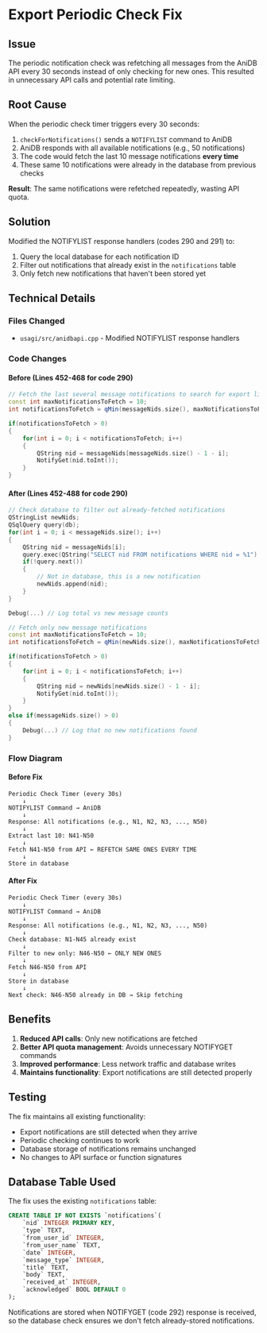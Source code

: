 # Export Periodic Check Fix

## Issue
The periodic notification check was refetching all messages from the AniDB API every 30 seconds instead of only checking for new ones. This resulted in unnecessary API calls and potential rate limiting.

## Root Cause
When the periodic check timer triggers every 30 seconds:
1. `checkForNotifications()` sends a `NOTIFYLIST` command to AniDB
2. AniDB responds with all available notifications (e.g., 50 notifications)
3. The code would fetch the last 10 message notifications **every time**
4. These same 10 notifications were already in the database from previous checks

**Result**: The same notifications were refetched repeatedly, wasting API quota.

## Solution
Modified the NOTIFYLIST response handlers (codes 290 and 291) to:
1. Query the local database for each notification ID
2. Filter out notifications that already exist in the `notifications` table
3. Only fetch new notifications that haven't been stored yet

## Technical Details

### Files Changed
- `usagi/src/anidbapi.cpp` - Modified NOTIFYLIST response handlers

### Code Changes

#### Before (Lines 452-468 for code 290)
```cpp
// Fetch the last several message notifications to search for export link
const int maxNotificationsToFetch = 10;
int notificationsToFetch = qMin(messageNids.size(), maxNotificationsToFetch);

if(notificationsToFetch > 0)
{
    for(int i = 0; i < notificationsToFetch; i++)
    {
        QString nid = messageNids[messageNids.size() - 1 - i];
        NotifyGet(nid.toInt());
    }
}
```

#### After (Lines 452-488 for code 290)
```cpp
// Check database to filter out already-fetched notifications
QStringList newNids;
QSqlQuery query(db);
for(int i = 0; i < messageNids.size(); i++)
{
    QString nid = messageNids[i];
    query.exec(QString("SELECT nid FROM notifications WHERE nid = %1").arg(nid));
    if(!query.next())
    {
        // Not in database, this is a new notification
        newNids.append(nid);
    }
}

Debug(...) // Log total vs new message counts

// Fetch only new message notifications
const int maxNotificationsToFetch = 10;
int notificationsToFetch = qMin(newNids.size(), maxNotificationsToFetch);

if(notificationsToFetch > 0)
{
    for(int i = 0; i < notificationsToFetch; i++)
    {
        QString nid = newNids[newNids.size() - 1 - i];
        NotifyGet(nid.toInt());
    }
}
else if(messageNids.size() > 0)
{
    Debug(...) // Log that no new notifications found
}
```

### Flow Diagram

#### Before Fix
```
Periodic Check Timer (every 30s)
    ↓
NOTIFYLIST Command → AniDB
    ↓
Response: All notifications (e.g., N1, N2, N3, ..., N50)
    ↓
Extract last 10: N41-N50
    ↓
Fetch N41-N50 from API ← REFETCH SAME ONES EVERY TIME
    ↓
Store in database
```

#### After Fix
```
Periodic Check Timer (every 30s)
    ↓
NOTIFYLIST Command → AniDB
    ↓
Response: All notifications (e.g., N1, N2, N3, ..., N50)
    ↓
Check database: N1-N45 already exist
    ↓
Filter to new only: N46-N50 ← ONLY NEW ONES
    ↓
Fetch N46-N50 from API
    ↓
Store in database
    ↓
Next check: N46-N50 already in DB → Skip fetching
```

## Benefits
1. **Reduced API calls**: Only new notifications are fetched
2. **Better API quota management**: Avoids unnecessary NOTIFYGET commands
3. **Improved performance**: Less network traffic and database writes
4. **Maintains functionality**: Export notifications are still detected properly

## Testing
The fix maintains all existing functionality:
- Export notifications are still detected when they arrive
- Periodic checking continues to work
- Database storage of notifications remains unchanged
- No changes to API surface or function signatures

## Database Table Used
The fix uses the existing `notifications` table:
```sql
CREATE TABLE IF NOT EXISTS `notifications`(
    `nid` INTEGER PRIMARY KEY,
    `type` TEXT,
    `from_user_id` INTEGER,
    `from_user_name` TEXT,
    `date` INTEGER,
    `message_type` INTEGER,
    `title` TEXT,
    `body` TEXT,
    `received_at` INTEGER,
    `acknowledged` BOOL DEFAULT 0
);
```

Notifications are stored when NOTIFYGET (code 292) response is received, so the database check ensures we don't fetch already-stored notifications.
